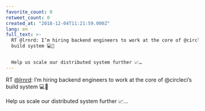 ```yaml
---
favorite_count: 0
retweet_count: 0
created_at: "2018-12-04T11:21:59.000Z"
lang: en
full_text: >-
  RT @lrnrd: I’m hiring backend engineers to work at the core of @circleci’s
  build system 💻💯


  Help us scale our distributed system further 📈…
---
```


RT [@lrnrd](https://twitter.com/lrnrd): I’m hiring backend engineers to work at
the core of @circleci’s build system 💻💯

Help us scale our distributed system further 📈…
